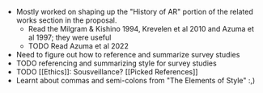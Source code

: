 - Mostly worked on shaping up the "History of AR" portion of the related works section in the proposal.
	- Read the Milgram & Kishino 1994, Krevelen et al 2010 and Azuma et al 1997; they were useful
	- TODO Read Azuma et al 2022
- Need to figure out how to reference and summarize survey studies
- TODO referencing and summarizing style for survey studies
- TODO [[Ethics]]: Sousveillance? [[Picked References]]
- Learnt about commas and semi-colons from "The Elements of Style" :,)
